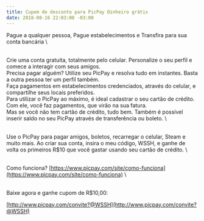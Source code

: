 ```yaml
---
title: Cupom de desconto para PicPay Dinheiro grátis
date: 2018-08-16 22:03:00 -03:00
---
```


Pague a qualquer pessoa, Pague estabelecimentos e Transfira para sua conta bancária
\

\
Crie uma conta gratuita, totalmente pelo celular. Personalize o seu perfil e comece a interagir com seus amigos.
\
Precisa pagar alguém? Utilize seu PicPay e resolva tudo em instantes. Basta a outra pessoa ter um perfil também.
\
Faça pagamentos em estabelecimentos credenciados, através do celular, e compartilhe seus locais preferidos.
\
Para utilizar o PicPay ao máximo, é ideal cadastrar o seu cartão de crédito. Com ele, você faz pagamentos, que virão na sua fatura. 
\
Mas se você não tem cartão de crédito, tudo bem. Também é possível inserir saldo no seu PicPay através de transferência ou boleto.
\

\
Use o PicPay para pagar amigos, boletos, recarregar o celular, Steam e muito mais. Ao criar sua conta, insira o meu código, WSSH, e ganhe de volta os primeiros R$10 que você gastar usando seu cartão de crédito. 
\

\
Como funciona? [https://www.picpay.com/site/como-funciona](https://www.picpay.com/site/como-funciona)
\

\
Baixe agora e ganhe cupom de R$10,00: 

[http://www.picpay.com/convite?@WSSH](http://www.picpay.com/convite?@WSSH)